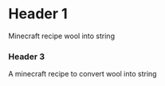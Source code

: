 # Header  1
Minecraft recipe wool into string

### Header 3
A minecraft recipe to convert wool into string
